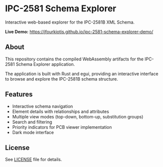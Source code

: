 # IPC-2581 Schema Explorer

Interactive web-based explorer for the IPC-2581B XML Schema.

**Live Demo:** https://jfourkiotis.github.io/ipc-2581-schema-explorer-demo/

## About

This repository contains the compiled WebAssembly artifacts for the IPC-2581 Schema Explorer application.

The application is built with Rust and egui, providing an interactive interface to browse and explore the IPC-2581B schema structure.

## Features

- Interactive schema navigation
- Element details with relationships and attributes
- Multiple view modes (top-down, bottom-up, substitution groups)
- Search and filtering
- Priority indicators for PCB viewer implementation
- Dark mode interface

## License

See [LICENSE](LICENSE) file for details.
